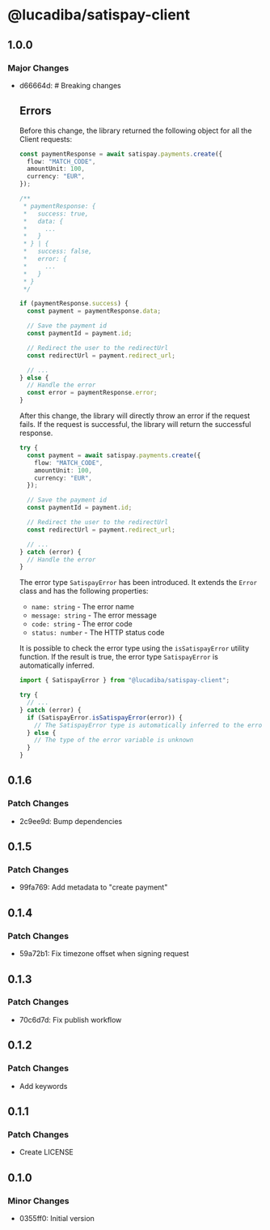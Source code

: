 # @lucadiba/satispay-client

## 1.0.0

### Major Changes

- d66664d: # Breaking changes

  ## Errors

  Before this change, the library returned the following object for all the Client requests:

  ```typescript
  const paymentResponse = await satispay.payments.create({
    flow: "MATCH_CODE",
    amountUnit: 100,
    currency: "EUR",
  });

  /**
   * paymentResponse: {
   *   success: true,
   *   data: {
   *     ...
   *   }
   * } | {
   *   success: false,
   *   error: {
   *     ...
   *   }
   * }
   */

  if (paymentResponse.success) {
    const payment = paymentResponse.data;

    // Save the payment id
    const paymentId = payment.id;

    // Redirect the user to the redirectUrl
    const redirectUrl = payment.redirect_url;

    // ...
  } else {
    // Handle the error
    const error = paymentResponse.error;
  }
  ```

  After this change, the library will directly throw an error if the request fails.
  If the request is successful, the library will return the successful response.

  ```typescript
  try {
    const payment = await satispay.payments.create({
      flow: "MATCH_CODE",
      amountUnit: 100,
      currency: "EUR",
    });

    // Save the payment id
    const paymentId = payment.id;

    // Redirect the user to the redirectUrl
    const redirectUrl = payment.redirect_url;

    // ...
  } catch (error) {
    // Handle the error
  }
  ```

  The error type `SatispayError` has been introduced. It extends the `Error` class and has the following properties:

  - `name: string` - The error name
  - `message: string` - The error message
  - `code: string` - The error code
  - `status: number` - The HTTP status code

  It is possible to check the error type using the `isSatispayError` utility function.
  If the result is true, the error type `SatispayError` is automatically inferred.

  ```typescript
  import { SatispayError } from "@lucadiba/satispay-client";

  try {
    // ...
  } catch (error) {
    if (SatispayError.isSatispayError(error)) {
      // The SatispayError type is automatically inferred to the error variable
    } else {
      // The type of the error variable is unknown
    }
  }
  ```

## 0.1.6

### Patch Changes

- 2c9ee9d: Bump dependencies

## 0.1.5

### Patch Changes

- 99fa769: Add metadata to "create payment"

## 0.1.4

### Patch Changes

- 59a72b1: Fix timezone offset when signing request

## 0.1.3

### Patch Changes

- 70c6d7d: Fix publish workflow

## 0.1.2

### Patch Changes

- Add keywords

## 0.1.1

### Patch Changes

- Create LICENSE

## 0.1.0

### Minor Changes

- 0355ff0: Initial version
